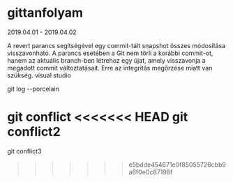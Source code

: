 # gittanfolyam
2019.04.01 - 2019.04.02

A revert parancs segítségével egy commit-tált snapshot összes módosítása visszavonható.
A parancs esetében a Git nem törli a korábbi commit-ot, hanem az aktuális branch-ben létrehoz egy újat, amely visszavonja a megadott commit változtatásait.
Erre az integritás megőrzése miatt van szükség.
visual studio 

git log --porcelain

git conflict
<<<<<<< HEAD
git conflict2
=======
git conflict3
>>>>>>> e5bdde454671e0f85055726cbb9a6f0e0c87198f
